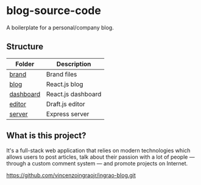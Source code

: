 # blog-source-code

A boilerplate for a personal/company blog.

## Structure

| **Folder**                | **Description**    |
| ------------------------- | ------------------ |
| [brand](./brand/)         | Brand files        |
| [blog](./blog/)           | React.js blog      |
| [dashboard](./dashboard/) | React.js dashboard |
| [editor](./editor/)       | Draft.js editor    |
| [server](./server/)       | Express server     |

## What is this project?

It's a full-stack web application that relies on modern technologies which allows users to post articles, talk about their passion with a lot of people — through a custom comment system — and promote projects on Internet.

https://github.com/vincenzoingraojr/ingrao-blog.git
